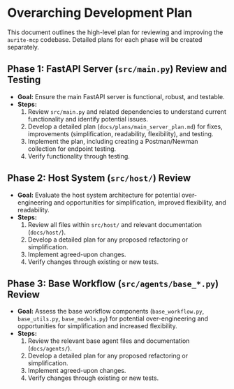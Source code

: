 # Overarching Development Plan

This document outlines the high-level plan for reviewing and improving the `aurite-mcp` codebase. Detailed plans for each phase will be created separately.

## Phase 1: FastAPI Server (`src/main.py`) Review and Testing

*   **Goal:** Ensure the main FastAPI server is functional, robust, and testable.
*   **Steps:**
    1.  Review `src/main.py` and related dependencies to understand current functionality and identify potential issues.
    2.  Develop a detailed plan (`docs/plans/main_server_plan.md`) for fixes, improvements (simplification, readability, flexibility), and testing.
    3.  Implement the plan, including creating a Postman/Newman collection for endpoint testing.
    4.  Verify functionality through testing.

## Phase 2: Host System (`src/host/`) Review

*   **Goal:** Evaluate the host system architecture for potential over-engineering and opportunities for simplification, improved flexibility, and readability.
*   **Steps:**
    1.  Review all files within `src/host/` and relevant documentation (`docs/host/`).
    2.  Develop a detailed plan for any proposed refactoring or simplification.
    3.  Implement agreed-upon changes.
    4.  Verify changes through existing or new tests.

## Phase 3: Base Workflow (`src/agents/base_*.py`) Review

*   **Goal:** Assess the base workflow components (`base_workflow.py`, `base_utils.py`, `base_models.py`) for potential over-engineering and opportunities for simplification and increased flexibility.
*   **Steps:**
    1.  Review the relevant base agent files and documentation (`docs/agents/`).
    2.  Develop a detailed plan for any proposed refactoring or simplification.
    3.  Implement agreed-upon changes.
    4.  Verify changes through existing or new tests.
